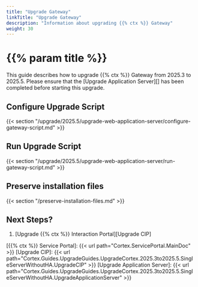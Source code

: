 ```yaml
---
title: "Upgrade Gateway"
linkTitle: "Upgrade Gateway"
description: "Information about upgrading {{% ctx %}} Gateway"
weight: 30
---
```


# {{% param title %}}

This guide describes how to upgrade {{% ctx %}} Gateway from 2025.3 to 2025.5. Please ensure that the [Upgrade Application Server][] has been completed before starting this upgrade.

## Configure Upgrade Script

{{< section "/upgrade/2025.5/upgrade-web-application-server/configure-gateway-script.md" >}}

## Run Upgrade Script

{{< section "/upgrade/2025.5/upgrade-web-application-server/run-gateway-script.md" >}}

## Preserve installation files

{{< section "/preserve-installation-files.md" >}}

## Next Steps?

1. [Upgrade {{% ctx %}} Interaction Portal][Upgrade CIP]

[{{% ctx %}} Service Portal]: {{< url path="Cortex.ServicePortal.MainDoc" >}}
[Upgrade CIP]: {{< url path="Cortex.Guides.UpgradeGuides.UpgradeCortex.2025.3to2025.5.SingleServerWithoutHA.UpgradeCIP" >}}
[Upgrade Application Server]: {{< url path="Cortex.Guides.UpgradeGuides.UpgradeCortex.2025.3to2025.5.SingleServerWithoutHA.UpgradeApplicationServer" >}}
